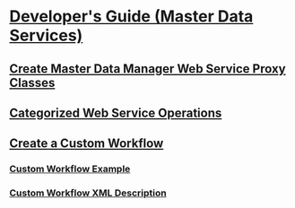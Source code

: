 # [Developer's Guide (Master Data Services)](developer-s-guide-master-data-services.md)
## [Create Master Data Manager Web Service Proxy Classes](create-master-data-manager-web-service-proxy-classes.md)
## [Categorized Web Service Operations](categorized-web-service-operations-master-data-services.md)
## [Create a Custom Workflow](create-a-custom-workflow-master-data-services.md)
### [Custom Workflow Example](custom-workflow-example-master-data-services.md)
### [Custom Workflow XML Description](custom-workflow-xml-description-master-data-services.md)
